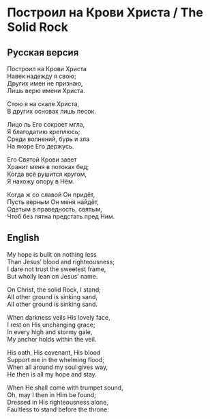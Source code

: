 # Построил на Крови Христа / The Solid Rock
## Русская версия  

Построил на Крови Христа  
Навек надежду я свою;  
Других имен не признаю,  
Лишь верю имени Христа.  

Стою я на скале Христа,  
В других основах лишь песок.  

Лицо ль Его сокроет мгла,  
Я благодатию креплюсь;  
Среди волнений, бурь и зла  
На якоре Его держусь.  

Его Святой Крови завет  
Хранит меня в потоках бед;  
Когда всё рушится кругом,  
Я нахожу опору в Нём.  

Когда ж со славой Он придёт,  
Пусть верным Он меня найдёт,  
Одетым в праведность, святым,  
Чтоб без пятна предстать пред Ним.  

## English  

My hope is built on nothing less  
Than Jesus’ blood and righteousness;  
I dare not trust the sweetest frame,  
But wholly lean on Jesus’ name.  

On Christ, the solid Rock, I stand;  
All other ground is sinking sand,  
All other ground is sinking sand.  

When darkness veils His lovely face,  
I rest on His unchanging grace;  
In every high and stormy gale,  
My anchor holds within the veil.  

His oath, His covenant, His blood  
Support me in the whelming flood;  
When all around my soul gives way,  
He then is all my hope and stay.  

When He shall come with trumpet sound,  
Oh, may I then in Him be found;  
Dressed in His righteousness alone,  
Faultless to stand before the throne.  
